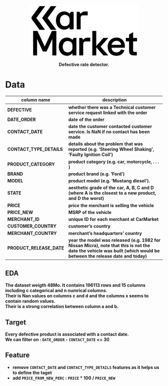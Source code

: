 <p align="center";
    font-family: Georgia, sans-serif;
    text-decoration: none;
    background: #ffbdfb;
    padding: 3px 6px;
    color: #000;
    font-size: 28px;>
    <a href="#"><img src="./misc/car_market_logo.png"  alt="car_market_logo" width="350"/>
    </a>
</p>


<p align="center">
  <b>Defective rate detector.
</p>

# Data

| column name | description |
|---|---|
| DEFECTIVE | whether there was a Technical customer service request linked with the order |
| DATE_ORDER | date of the order |
| CONTACT_DATE | date the customer contacted customer service. Is NaN if no contact has been made |
| CONTACT_TYPE_DETAILS | details about the problem that was reported (e.g. ‘Steering Wheel Shaking’, ‘Faulty Ignition Coil’) |
| PRODUCT_CATEGORY | product category (e.g. car, motorcycle, . . . ) |
| BRAND | product brand (e.g. ‘Ford’) |
| MODEL | product model (e.g. ‘Mustang diesel’). |
| STATE | aesthetic grade of the car, A, B, C and D (where A is the closest to a new product, and D the worst) |
| PRICE | price the merchant is selling the vehicle |
| PRICE_NEW | MSRP of the vehicle |
| MERCHANT_ID | unique ID for each merchant at CarMarket |
| CUSTOMER_COUNTRY | customer’s country |
| MERCHANT_COUNTRY | merchant’s headquarters’ country |
| PRODUCT_RELEASE_DATE | year the model was released (e.g. 1982 for Nissan Micra), note that this is not the date the vehicle was built (which would be between the release date and today) |

    
## EDA
    
The dataset weigth 48Mo. It contains 196113 rows and 15 columns including c categorical and n numrical columns.  
Their is Nan values on columns c and d and the columns x seems to contain random values.  
Their is a strong correlation between column a and b.  

## Target
    
Every defective product is associated with a contact date.  
We can filter on : `DATE_ORDER` - `CONTACT_DATE` <= 30
    
## Feature
    
- remove `CONTACT_DATE` and `CONTACT_TYPE_DETAILS` features as it helps us to define the taget
- add `PRICE_FROM_NEW_PERC` : `PRICE` * 100 / `PRICE_NEW`  

